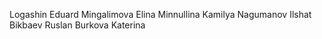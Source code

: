 Logashin Eduard
Mingalimova Elina
Minnullina Kamilya
Nagumanov Ilshat
Bikbaev Ruslan
Burkova Katerina